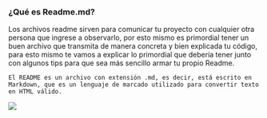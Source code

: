 ### ¿Qué es Readme.md? 

Los archivos readme sirven para comunicar tu proyecto con cualquier otra persona que ingrese a observarlo, por esto mismo es primordial tener un buen archivo que transmita de manera concreta y bien explicada tu código, para esto mismo te vamos a explicar lo primordial que debería tener junto con algunos tips para que sea más sencillo armar tu propio Readme.




```
El README es un archivo con extensión .md, es decir, está escrito en Markdown, que es un lenguaje de marcado utilizado para convertir texto en HTML válido.
```

![](https://pandao.github.io/editor.md/images/logos/editormd-logo-180x180.png)
